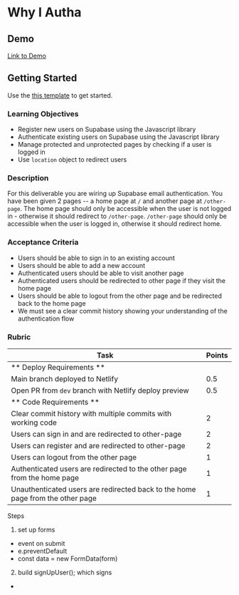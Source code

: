 # Why I Autha

## Demo

[Link to Demo](https://alchemy-web-why-i-autha.netlify.app/)

## Getting Started

Use the [this template](https://github.com/alchemycodelab/half-baked-web-01-why-i-autha) to get started.

### Learning Objectives

-   Register new users on Supabase using the Javascript library
-   Authenticate existing users on Supabase using the Javascript library
-   Manage protected and unprotected pages by checking if a user is logged in
-   Use `location` object to redirect users

### Description

For this deliverable you are wiring up Supabase email authentication. You have been given 2 pages -- a home page at `/` and another page at `/other-page`. The home page should only be accessible when the user is not logged in - otherwise it should redirect to `/other-page`. `/other-page` should only be accessible when the user is logged in, otherwise it should redirect home.

### Acceptance Criteria

-   Users should be able to sign in to an existing account
-   Users should be able to add a new account
-   Authenticated users should be able to visit another page
-   Authenticated users should be redirected to other page if they visit the home page
-   Users should be able to logout from the other page and be redirected back to the home page
-   We must see a clear commit history showing your understanding of the authentication flow

### Rubric

| Task                                                                           | Points |
| ------------------------------------------------------------------------------ | ------ |
| ** Deploy Requirements **                                                      |        |
| Main branch deployed to Netlify                                                | 0.5    |
| Open PR from `dev` branch with Netlify deploy preview                          | 0.5    |
| ** Code Requirements **                                                        |        |
| Clear commit history with multiple commits with working code                   | 2      |
| Users can sign in and are redirected to other-page                             | 2      |
| Users can register and are redirected to other-page                            | 2      |
| Users can logout from the other page                                           | 1      |
| Authenticated users are redirected to the other page from the home page        | 1      |
| Unauthenticated users are redirected back to the home page from the other page | 1      |

Steps
1. set up forms
- event on submit
- e.preventDefault
- const data = new FormData(form)

2. build signUpUser(); which signs 
- 